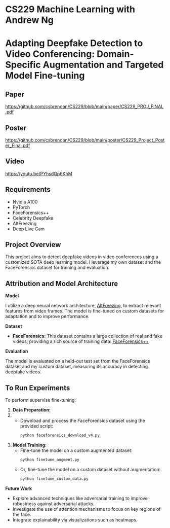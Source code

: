 # CS229 Machine Learning with Andrew Ng


# Adapting Deepfake Detection to Video Conferencing: Domain-Specific Augmentation and Targeted Model Fine-tuning

## Paper
https://github.com/csbrendan/CS229/blob/main/paper/CS229_PROJ_FINAL.pdf

## Poster
https://github.com/csbrendan/CS229/blob/main/poster/CS229_Project_Poster_Final.pdf

## Video
https://youtu.be/PYhsdQp6KhM

## Requirements

- Nvidia A100
- PyTorch
- FaceForensics++
- Celebrity Deepfake
- AltFreezing
- Deep Live Cam



## Project Overview ##

This project aims to detect deepfake videos in video conferences using a customized SOTA deep learning model. I leverage my own dataset and the FaceForensics dataset for training and evaluation.



## Attribution and Model Architecture

**Model**

I utilize a deep neural network architecture, [AltFreezing](https://github.com/ZhendongWang6/AltFreezing), to extract relevant features from video frames. The model is fine-tuned on custom datasets for adaptation and to improve performance.


**Dataset**

* **FaceForensics:** This dataset contains a large collection of real and fake videos, providing a rich source of training data: [FaceForensics++](https://github.com/ondyari/FaceForensics)

**Evaluation**

The model is evaluated on a held-out test set from the FaceForensics dataset and my custom dataset, measuring its accuracy in detecting deepfake videos.


## To Run Experiments

To perform supervise fine-tuning:

1. **Data Preparation:**
2. 
   * Download and process the FaceForensics dataset using the provided script:
     ```bash
     python faceforensics_download_v4.py
     ```
3. **Model Training:**
   * Fine-tune the model on a custom augmented dataset:
     ```bash
     python finetune_augment.py
     ```
   * Or, fine-tune the model on a custom dataset without augmentation:
     ```bash
     python finetune_custom_data.py
     ```


**Future Work**

* Explore advanced techniques like adversarial training to improve robustness against adversarial attacks.
* Investigate the use of attention mechanisms to focus on key regions of the face.
* Integrate explainability via visualizations such as heatmaps.
